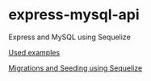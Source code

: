 # express-mysql-api

Express and MySQL using Sequelize

[Used examples](https://www.digitalocean.com/community/tutorials/how-to-use-sequelize-with-node-js-and-mysql)

[Migrations and Seeding using Sequelize](https://sequelize.org/docs/v6/other-topics/migrations)
